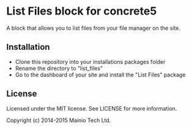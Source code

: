 # List Files block for concrete5

A block that allows you to list files from your file manager on the site.

## Installation

- Clone this repository into your installations packages folder
- Rename the directory to "list_files"
- Go to the dashboard of your site and install the "List Files" package

## License

Licensed under the MIT license. See LICENSE for more information.

Copyright (c) 2014-2015 Mainio Tech Ltd.
